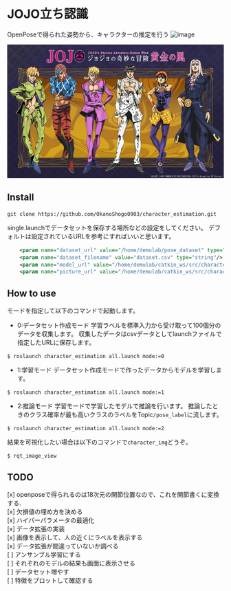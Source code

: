 # JOJO立ち認識
OpenPoseで得られた姿勢から、キャラクターの推定を行う
![image](https://user-images.githubusercontent.com/25472671/56340597-543df200-61ed-11e9-96c7-532d0274f4ec.png)

![jojo](https://github.com/OkanoShogo0903/character_estimation/blob/master/etcs/jojo.jpg)

## Install

```
git clone https://github.com/OkanoShogo0903/character_estimation.git 
```

single.launchでデータセットを保存する場所などの設定をしてください。
デフォルトは設定されているURLを参考にすればいいと思います。
```xml
    <param name="dataset_url" value="/home/demulab/pose_dataset" type="string"/>
    <param name="dataset_filename" value="dataset.csv" type="string"/>
    <param name="model_url" value="/home/demulab/catkin_ws/src/character_estimation/" type="string"/>
    <param name="picture_url" value="/home/demulab/catkin_ws/src/character_estimation/etcs/" type="string"/>
```

## How to use
モードを指定して以下のコマンドで起動します。
- 0:データセット作成モード
学習ラベルを標準入力から受け取って100個分のデータを収集します。
収集したデータはcsvデータとしてlaunchファイルで指定したURLに保存します。
```
$ roslaunch character_estimation all.launch mode:=0 
```

- 1:学習モード
データセット作成モードで作ったデータからモデルを学習します。
```
$ roslaunch character_estimation all.launch mode:=1 
```

- 2:推論モード
学習モードで学習したモデルで推論を行います。
推論したときのクラス確率が最も高いクラスのラベルをTopic`/pose_label`に流します。
```
$ roslaunch character_estimation all.launch mode:=2 
```

結果を可視化したい場合は以下のコマンドで`character_img`どうぞ。
```
$ rqt_image_view
```

## TODO
[x] openposeで得られるのは18次元の関節位置なので、これを関節書くに変換する.  
[x] 欠損値の埋め方を決める  
[x] ハイパーパラメータの最適化  
[x] データ拡張の実装  
[x] 画像を表示して、人の近くにラベルを表示する  
[x] データ拡張が間違っていないか調べる  
[ ] アンサンブル学習にする  
[ ] それぞれのモデルの結果も画面に表示させる  
[ ] データセット増やす  
[ ] 特徴をプロットして確認する  

